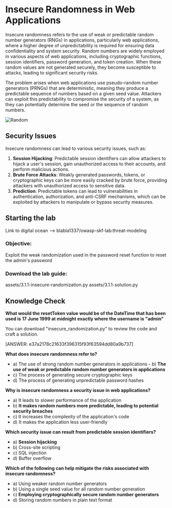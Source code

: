 # Insecure Randomness in Web Applications

Insecure randomness refers to the use of weak or predictable random number generators (RNGs) in applications, particularly web applications, where a higher degree of unpredictability is required for ensuring data confidentiality and system security. Random numbers are widely employed in various aspects of web applications, including cryptographic functions, session identifiers, password generation, and token creation. When these random values are not generated securely, they become susceptible to attacks, leading to significant security risks.

The problem arises when web applications use pseudo-random number generators (PRNGs) that are deterministic, meaning they produce a predictable sequence of numbers based on a given seed value. Attackers can exploit this predictability to compromise the security of a system, as they can potentially determine the seed or the sequence of random numbers.

![Random](assets/images/random_number.png)

## Security Issues

Insecure randomness can lead to various security issues, such as:

1. **Session Hijacking**: Predictable session identifiers can allow attackers to hijack a user's session, gain unauthorized access to their accounts, and perform malicious actions.
2. **Brute Force Attacks**: Weakly generated passwords, tokens, or cryptographic keys can be more easily cracked by brute force, providing attackers with unauthorized access to sensitive data.
3. **Prediction**: Predictable tokens can lead to vulnerabilities in authentication, authorization, and anti-CSRF mechanisms, which can be exploited by attackers to manipulate or bypass security measures.

## Starting the lab

Link to digital ocean --> blabla1337/owasp-skf-lab:threat-modeling

### Objective:

Exploit the weak randomization used in the password reset function to reset the admin's password

### Download the lab guide:

assets/3.1.1-insecure-randomization.py
assets/3.1.1-solution.py

## Knowledge Check

**What would the resetToken value would be of the DateTime that has been used **is 17 **June** 1999 at** midnight exactly where the username is "admin"**

You can download "insecure_randomization.py" to review the code and craft a solution.

[ANSWER: e37a2178c21633f396315f93f63594dd80a9b737] 

**What does insecure randomness refer to?**
   - a) The use of strong random number generators in applications
    - b) **The use of weak or predictable random number generators in applications**
   - c) The process of generating secure cryptographic keys
   - d) The process of generating unpredictable password hashes


**Why is insecure randomness a security issue in web applications?**
   - a) It leads to slower performance of the application
   - b) **It makes random numbers more predictable, leading to potential security breaches**
   - c) It increases the complexity of the application's code
   - d) It makes the application less user-friendly

**Which security issue can result from predictable session identifiers?**
   - a) **Session hijacking**
   - b) Cross-site scripting
   - c) SQL injection
   - d) Buffer overflow

**Which of the following can help mitigate the risks associated with insecure randomness?**
   - a) Using weaker random number generators
   - b) Using a single seed value for all random number generation
   - c) **Employing cryptographically secure random number generators**
   - d) Storing random numbers in plain text format